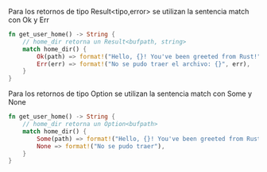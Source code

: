 Para los retornos de tipo Result<tipo,error> se utilizan la sentencia match con Ok y Err

```rust
fn get_user_home() -> String {
    // home_dir retorna un Result<bufpath, string>
    match home_dir() {
        Ok(path) => format!("Hello, {}! You've been greeted from Rust!", path.display()),
        Err(err) => format!("No se pudo traer el archivo: {}", err),
    }
}
```

Para los retornos de tipo Option<t> se utilizan la sentencia match con Some y None

```rust
fn get_user_home() -> String {
    // home_dir retorna un Option<bufpath>
    match home_dir() {
        Some(path) => format!("Hello, {}! You've been greeted from Rust!", path.display()),
        None => format!("No se pudo traer"),
    }
}
```
